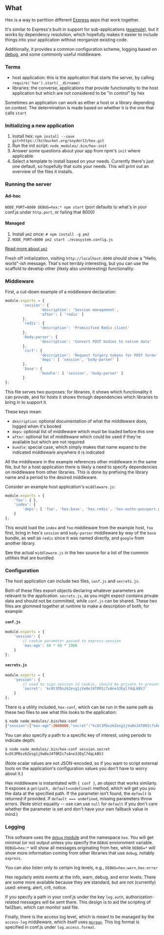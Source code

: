 ## What
Hex is a way to partition different [Express](https://github.com/expressjs/express) apps that work together.

It's similar to Express's built in support for sub-applications ([example](https://github.com/derickbailey/express-sub-app-demo)), but it works by dependency resolution, which hopefully makes it easier to include things into your application without reorganize existing code.

Additionally, it provides a common configuration scheme, logging based on [debug](https://www.npmjs.com/package/debug), and some commonly useful middleware.

### Terms
 * host application: this is the application that starts the server, by calling `require('hex').start(__dirname)`
 * libraries: the converse, applications that provide functionality to the host application but which are not considered to be "in control" by hex

Sometimes an application can work as either a host or a library depending on context. The determination is made based on whether it is the one that calls `start`

### Initializing a new application

 1. Install hex: `npm install --save git+https://bitbucket.org/snyder13/hex.git`
 2. Run the init script: `node_modules/.bin/hex-init`
 3. Answer some questions about your app from npm's `init` where applicable
 4. Select a template to install based on your needs. Currently there's just one default, so hopefully that suits your needs. This will print out an overview of the files it installs.

### Running the server

#### Ad-hoc
`NODE_PORT=8000 DEBUG=hex:* npm start` (port defaults to what's in your conf.js under `http.port`, or failing that 8000)

#### Managed
 1. Install `pm2` once: `# npm install -g pm2`
 2. `NODE_PORT=8000 pm2 start ./ecosystem.config.js`

[Read more about `pm2`](https://github.com/Unitech/pm2)

Fresh off initialization, visiting `http://localhost:8000` should show a "Hello, world"-ish message. That's not terribly interesting, but you can use the scaffold to develop other (likely also uninteresting) functionality:

### Middleware
First, a cut-down example of a middleware declaration:
```javascript
module.exports = {
        'session': {
                'description': 'Session management',
                'after': [ 'redis' ]
        },
        'redis': {
                'description': 'Promisified Redis client'
        },
        'body-parser': {
                'description': 'Convert POST bodies to native data'
        },
        'csrf': {
                'description': 'Request forgery tokens for POST forms',
                'deps': [ 'session', 'body-parser' ]
        },
        'base': {
                'bundle': [ 'session', 'body-parser' ]
        }
};
```

This file serves two purposes: for libraries, it shows which functionality it can provide, and for hosts it shows through dependencies which libraries to bring in to support it.

These keys mean:
  * `description`: optional documentation of what the middleware does, logged when it's booted
  * `deps`: optional list of middleware which must be loaded before this one
  * `after`: optional list of middleware which could be used if they're available but which are not required
  * `bundle`: special case, which simply makes that name expand to the indicated middleware anywhere it is indicated

All the middleware in the example references other middleware in the same file, but for a host application there is likely a need to specify dependencies on middleware from other libraries. This is done by prefixing the library name and a period to the desired middleware.

Consider an example host application's `middleware.js`:
```javascript
module.exports = {
	'foo': { },
	'index': {
		'deps': [ 'foo', 'hex.base', 'hex.redis', 'hex-authn-passport.google' ]
	}
};
```

This would load the `index` and `foo` middleware from the example host, `foo` first, bring in hex's `session` and `body-parser` middleware by way of the `base` bundle, as well as `redis` since it was named directly, and `google` from another library.

See the actual `middleware.js` in the hex source for a list of the common utilities that are bundled.

### Configuration
The host application can include two files, `conf.js` and `secrets.js`.

Both of these files export objects declaring whatever parameters are relevant to the application. `secrets.js`, as you might expect contains private data and should not be committed, while `conf.js` can be shared. These two files are glommed together at runtime to make a description of both, for example:

#### `conf.js`
```javascript
module.exports = {
	'session': {
		// cookie parameter passed to express-session
		'max-age': 60 * 60 * 1000
	}
};
```

#### `secrets.js`
```javascript
module.exports = {
	'session': {
		// used to sign session id cookie, should be private to prevent tampering
		'secret': 'kcOt3PDsz6Zesg1jVw8oJ4T0RIc7sAne3JEql7dqLkBVJ'
	}
};
```

There is a utility included, `hex-conf`, which can be run in the same path as these two files to see what this looks to the application:
```bash
$ node node_modules/.bin/hex-conf
{"session":{"max-age":3600000,"secret":"kcOt3PDsz6Zesg1jVw8oJ4T0RIc7sAne3JEql7dqLkBVJ"}}
```

You can also specify a path to a specific key of interest, using periods to indicate depth:
```bash
$ node node_modules/.bin/hex-conf session.secret
kcOt3PDsz6Zesg1jVw8oJ4T0RIc7sAne3JEql7dqLkBVJ
```
(Note scalar values are not JSON-encoded, so if you want to script external tools on the application's configuration values you don't have to worry about it.)

Hex middleware is instantiated with `{ conf }`, an object that works similarly. It exposes a `get(path, default=undefined)` method, which will get you you the data at the specified path. If the parameter isn't found, the `default` is returned if provided. If `default === undefined`, missing parameters throw errors. (Note strict equality -- use can use `null` for `default` if you don't care whether the parameter is set and don't have your own fallback value in mind.)

### Logging

This software uses the [`debug` module](https://github.com/visionmedia/debug) and the namespace `hex`. You will get minimal (or no) output unless you specify the `DEBUG` enviornment variable. `DEBUG=hex:*` will show all messages originating from hex, while `DEBUG=*` will show more information coming from other libraries that use `debug`, notably `express`.

You can also listen only to certain log levels, e.g., `DEBUG=hex:warn,hex:error`

Hex regularly emits events at the info, warn, debug, and error levels. There are some more available because they are standard, but are not (currently) used: emerg, alert, crit, notice.

If you specify a path in your conf.js under the key `log.auth`, authorization-related messages will be sent there. This design is to aid the scripting of fail2ban, which can monitor said file.

Finally, there is the access log level, which is meant to be managed by the `access-log` middleware, which itself uses [`morgan`](https://github.com/expressjs/morgan). This log format is specified in conf.js under `log.access.format`.

